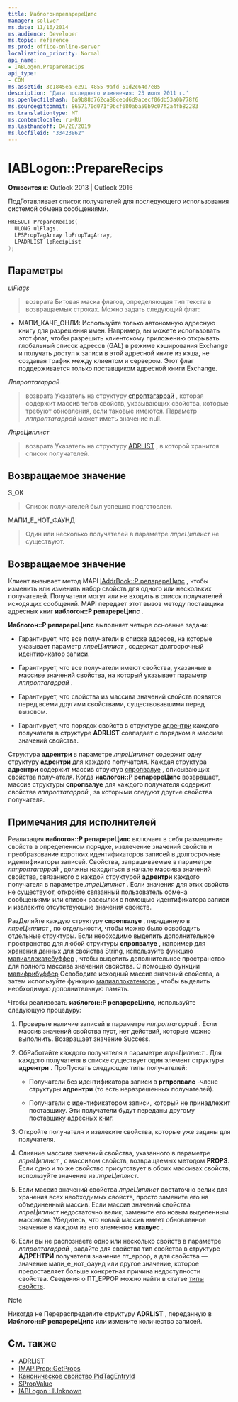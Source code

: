 ```yaml
---
title: ИаблогонпрепаререЦипс
manager: soliver
ms.date: 11/16/2014
ms.audience: Developer
ms.topic: reference
ms.prod: office-online-server
localization_priority: Normal
api_name:
- IABLogon.PrepareRecips
api_type:
- COM
ms.assetid: 3c1845ea-e291-4855-9afd-51d2c64d7e85
description: 'Дата последнего изменения: 23 июля 2011 г.'
ms.openlocfilehash: 0a9b88d762ca88cebd6d9acecf06db53a0b778f6
ms.sourcegitcommit: 8657170d071f9bcf680aba50b9c07f2a4fb82283
ms.translationtype: MT
ms.contentlocale: ru-RU
ms.lasthandoff: 04/28/2019
ms.locfileid: "33423862"
---
```

# <a name="iablogonpreparerecips"></a>IABLogon::PrepareRecips

**Относится к**: Outlook 2013 | Outlook 2016 
  
ПодГотавливает список получателей для последующего использования системой обмена сообщениями.
  
```cpp
HRESULT PrepareRecips(
  ULONG ulFlags,
  LPSPropTagArray lpPropTagArray,
  LPADRLIST lpRecipList
);
```

## <a name="parameters"></a>Параметры

_ulFlags_
  
> возврата Битовая маска флагов, определяющая тип текста в возвращаемых строках. Можно задать следующий флаг:
    
  - МАПИ_КАЧЕ_ОНЛИ: Используйте только автономную адресную книгу для разрешения имен. Например, вы можете использовать этот флаг, чтобы разрешить клиентскому приложению открывать глобальный список адресов (GAL) в режиме кэширования Exchange и получать доступ к записи в этой адресной книге из кэша, не создавая трафик между клиентом и сервером. Этот флаг поддерживается только поставщиком адресной книги Exchange.
    
_Лппроптагаррай_
  
> возврата Указатель на структуру [спроптагаррай](sproptagarray.md) , которая содержит массив тегов свойств, указывающих свойства, которые требуют обновления, если таковые имеются. Параметр _лппроптагаррай_ может иметь значение null. 
    
_ЛпреЦиплист_
  
> возврата Указатель на структуру [ADRLIST](adrlist.md) , в которой хранится список получателей. 
    
## <a name="return-value"></a>Возвращаемое значение

S_OK 
  
> Список получателей был успешно подготовлен.
    
МАПИ_Е_НОТ_ФАУНД 
  
> Один или несколько получателей в параметре _лпреЦиплист_ не существуют. 
    
## <a name="return-value"></a>Возвращаемое значение

Клиент вызывает метод MAPI [IAddrBook::P репаререЦипс](iaddrbook-preparerecips.md) , чтобы изменить или изменить набор свойств для одного или нескольких получателей. Получатели могут или не входить в список получателей исходящих сообщений. MAPI передает этот вызов методу поставщика адресных книг **иаблогон::P репаререЦипс** . 
  
**Иаблогон::P репаререЦипс** выполняет четыре основные задачи: 
  
- Гарантирует, что все получатели в списке адресов, на которые указывает параметр _лпреЦиплист_ , содержат долгосрочный идентификатор записи. 
    
- Гарантирует, что все получатели имеют свойства, указанные в массиве значений свойства, на который указывает параметр _лппроптагаррай_ . 
    
- Гарантирует, что свойства из массива значений свойств появятся перед всеми другими свойствами, существовавшими перед вызовом.
    
- Гарантирует, что порядок свойств в структуре [адрентри](adrentry.md) каждого получателя в структуре **ADRLIST** совпадает с порядком в массиве значений свойства. 
    
Структура **адрентри** в параметре _лпреЦиплист_ содержит одну структуру **адрентри** для каждого получателя. Каждая структура **адрентри** содержит массив структур [спропвалуе](spropvalue.md) , описывающих свойства получателя. Когда **иаблогон::P репаререЦипс** возвращает, массив структуры **спропвалуе** для каждого получателя содержит свойства _лппроптагаррай_ , за которыми следуют другие свойства получателя. 
  
## <a name="notes-to-implementers"></a>Примечания для исполнителей

Реализация **иаблогон::P репаререЦипс** включает в себя размещение свойств в определенном порядке, извлечение значений свойств и преобразование коротких идентификаторов записей в долгосрочные идентификаторы записей. Свойства, запрашиваемые в параметре _лппроптагаррай_ , должны находиться в начале массива значений свойства, связанного с каждой структурой **адрентри** каждого получателя в параметре _лпреЦиплист_ . Если значения для этих свойств не существуют, откройте связанный пользователь обмена сообщениями или список рассылки с помощью идентификатора записи и извлеките отсутствующие значения свойств. 
  
РазДеляйте каждую структуру **спропвалуе** , переданную в _лпреЦиплист_ , по отдельности, чтобы можно было освободить отдельные структуры. Если необходимо выделить дополнительное пространство для любой структуры **спропвалуе** , например для хранения данных для свойства String, используйте функцию [мапиаллокатебуффер](mapiallocatebuffer.md) , чтобы выделить дополнительное пространство для полного массива значений свойства. С помощью функции [мапифрибуффер](mapifreebuffer.md) Освободите исходный массив значений свойства, а затем используйте функцию [мапиаллокатеморе](mapiallocatemore.md) , чтобы выделить необходимую дополнительную память. 
  
Чтобы реализовать **иаблогон::P репаререЦипс**, используйте следующую процедуру:
  
1. Проверьте наличие записей в параметре _лппроптагаррай_ . Если массив значений свойства пуст, нет действий, которые можно выполнить. Возвращает значение Success. 
    
2. ОбРаботайте каждого получателя в параметре _лпреЦиплист_ . Для каждого получателя в списке существует один элемент структуры **адрентри** . ПроПускать следующие типы получателей: 
    
   - Получатели без идентификатора записи в **ргпропвалс** -члене структуры **адрентри** (то есть неразрешенных получателей). 
    
   - Получатели с идентификатором записи, который не принадлежит поставщику. Эти получатели будут переданы другому поставщику адресных книг.
    
3. Откройте получателя и извлеките свойства, которые уже заданы для получателя.
    
4. Слияние массива значений свойства, указанного в параметре _лпреЦиплист_ , с массивом свойств, возвращаемых методом **PROPS**. Если одно и то же свойство присутствует в обоих массивах свойств, используйте значение из _лпреЦиплист_.
    
5. Если массив значений свойства _лпреЦиплист_ достаточно велик для хранения всех необходимых свойств, просто замените его на объединенный массив. Если массив значений свойства _лпреЦиплист_ недостаточно велик, замените его новым выделенным массивом. Убедитесь, что новый массив имеет обновленное значение в каждом из его элементов **квалуес** . 
    
6. Если вы не распознаете одно или несколько свойств в параметре _лппроптагаррай_ , задайте для свойства тип свойства в структуре **АДРЕНТРИ** получателя значение пт_еррор, а для свойства — значение мапи_е_нот_фаунд или другое значение, которое предоставляет больше конкретная причина недоступности свойства. Сведения о ПТ_ЕРРОР можно найти в статье [типы свойств](property-types.md).
    
> [!NOTE]
> Никогда не Перераспределите структуру **ADRLIST** , переданную в **Иаблогон::P репаререЦипс** или измените количество записей. 
  
## <a name="see-also"></a>См. также

- [ADRLIST](adrlist.md)
- [IMAPIProp::GetProps](imapiprop-getprops.md)
- [Каноническое свойство PidTagEntryId](pidtagentryid-canonical-property.md)
- [SPropValue](spropvalue.md)
- [IABLogon : IUnknown](iablogoniunknown.md)

